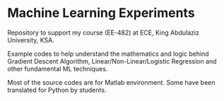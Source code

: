# Machine Learning Experiments

Repository to support my course (EE-482) at ECE, King Abdulaziz University, KSA. 

Example codes to help understand the mathematics and logic behind Gradient Descent Algorithm, Linear/Non-Linear/Logistic Regression and other fundamental ML techniques.

Most of the source codes are for Matlab environment. Some have been translated for Python by students. 
